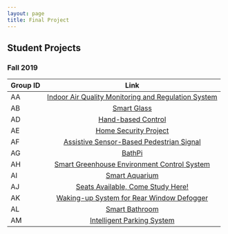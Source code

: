 ```yaml
---
layout: page
title: Final Project
---
```



## Student Projects
### Fall 2019

| **Group ID**      | **Link**     |
| ----------------------------- |:----------------------------:|
|AA|[Indoor Air Quality Monitoring and Regulation System](https://linlyu97.github.io/12-740/)|
|AB|[Smart Glass](https://12740teamab.github.io/Smart-Glass/)|
|AD|[Hand-based Control](https://yujuem.github.io/12740project.github.io/)|
|AE|[Home Security Project](https://12740ae.github.io/AE_website/)|
|AF| [Assistive Sensor-Based Pedestrian Signal](https://radish96.github.io/12740teamAF/)|        
|AG| [BathPi](https://hahahoho1997.github.io/BathPi/)|       
|AH|[Smart Greenhouse Environment Control System](https://jiadongsong31.github.io/project_12740/)|
|AI|[Smart Aquarium](https://dylan-wyl10.github.io/12740-AI-Group/index)|
|AJ|[Seats Available, Come Study Here!](https://lijingtu.github.io/12740_AJ/)|
|AK|[Waking-up System for Rear Window Defogger](https://github.com/chengzh2/AKGroup-Progress-Report/blob/master/README.md)|
|AL|[Smart Bathroom](https://yuanpenc.github.io/AL-term-project.github.io/)|
|AM|[Intelligent Parking System](https://zhaochengd.github.io/Course_Data_Acquisition/)|










